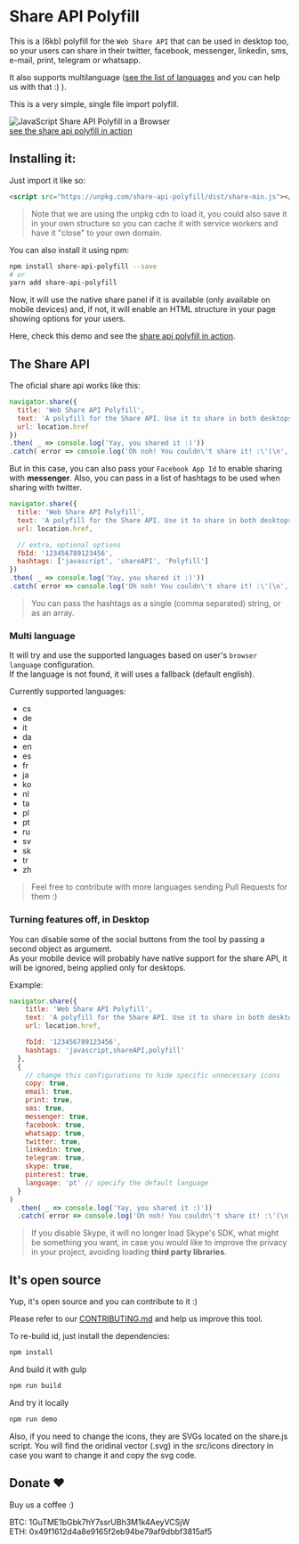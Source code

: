# Share API Polyfill

This is a (6kb) polyfill for the `Web Share API` that can be used in desktop too, so your users can share in their twitter, facebook, messenger, linkedin, sms, e-mail, print, telegram or whatsapp.

It also supports multilanguage ([see the list of languages](#multi-language) and you can help us with that :) ).

This is a very simple, single file import polyfill.

![JavaScript Share API Polyfill in a Browser](https://github.com/on2-dev/share-api-polyfill/blob/master/demo/demo.gif?raw=true)  
[see the share api polyfill in action](https://on2-dev.github.io/share-api-polyfill/demo/)

## Installing it:

Just import it like so:

```html
<script src="https://unpkg.com/share-api-polyfill/dist/share-min.js"></script>
```

> Note that we are using the unpkg cdn to load it, you could also save it in your own structure so you can cache it with service workers and have it "close" to your own domain.

You can also install it using npm:

```sh
npm install share-api-polyfill --save
# or
yarn add share-api-polyfill
```

Now, it will use the native share panel if it is available (only available on mobile devices) and, if not, it will enable an HTML structure in your page showing options for your users.

Here, check this demo and see the [share api polyfill in action](https://naschq.github.io/share-api-polyfill/demo/).

## The Share API

The oficial share api works like this:

```js
navigator.share({
  title: 'Web Share API Polyfill',
  text: 'A polyfill for the Share API. Use it to share in both desktops and mobile devices.',
  url: location.href
})
.then( _ => console.log('Yay, you shared it :)'))
.catch( error => console.log('Oh noh! You couldn\'t share it! :\'(\n', error));
```

But in this case, you can also pass your `Facebook App Id` to enable sharing with **messenger**.
Also, you can pass in a list of hashtags to be used when sharing with twitter.

```js
navigator.share({
  title: 'Web Share API Polyfill',
  text: 'A polyfill for the Share API. Use it to share in both desktops and mobile devices.',
  url: location.href,

  // extra, optional options
  fbId: '123456789123456',
  hashtags: ['javascript', 'shareAPI', 'Polyfill']
})
.then( _ => console.log('Yay, you shared it :)'))
.catch( error => console.log('Oh noh! You couldn\'t share it! :\'(\n', error));
```

> You can pass the hashtags as a single (comma separated) string, or as an array.

### Multi language

It will try and use the supported languages based on user's `browser language` configuration.  
If the language is not found, it will uses a fallback (default english).

Currently supported languages:

- cs
- de
- it
- da
- en
- es
- fr
- ja
- ko
- nl
- ta
- pl
- pt
- ru
- sv
- sk
- tr
- zh

> Feel free to contribute with more languages sending Pull Requests for them :)

### Turning features off, in Desktop

You can disable some of the social buttons from the tool by passing a second object as argument.  
As your mobile device will probably have native support for the share API, it will be ignored, being applied only for desktops.

Example:

```js
navigator.share({
    title: 'Web Share API Polyfill',
    text: 'A polyfill for the Share API. Use it to share in both desktops and mobile devices.',
    url: location.href,

    fbId: '123456789123456',
    hashtags: 'javascript,shareAPI,polyfill'
  },
  {
    // change this configurations to hide specific unnecessary icons
    copy: true,
    email: true,
    print: true,
    sms: true,
    messenger: true,
    facebook: true,
    whatsapp: true,
    twitter: true,
    linkedin: true,
    telegram: true,
    skype: true,
    pinterest: true,
    language: 'pt' // specify the default language
  }
)
  .then( _ => console.log('Yay, you shared it :)'))
  .catch( error => console.log('Oh noh! You couldn\'t share it! :\'(\n', error));
```

  > If you disable Skype, it will no longer load Skype's SDK, what might be something you want, in case you would like to improve the privacy in your project, avoiding loading **third party libraries**.

## It's open source

Yup, it's open source and you can contribute to it :)

Please refer to our [CONTRIBUTING.md](https://github.com/NascHQ/share-api-polyfill/blob/master/CONTRIBUTING.md) and help us improve this tool.

To re-build id, just install the dependencies:

```sh
npm install
```

And build it with gulp

```sh
npm run build
```

And try it locally

```sh
npm run demo
```

Also, if you need to change the icons, they are SVGs located on the share.js script.
You will find the oridinal vector (.svg) in the src/icons directory in case you want to change it and copy the svg code.

## Donate ❤️

Buy us a coffee :)

BTC: 1GuTME1bGbk7hY7ssrUBh3M1k4AeyVCSjW<br/>
ETH: 0x49f1612d4a8e9165f2eb94be79af9dbbf3815af5
